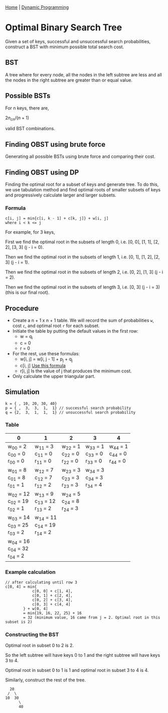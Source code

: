 [Home](../../README.md) | [Dynamic Programming](../theories/dynamic-programming.md)

# Optimal Binary Search Tree

Given a set of keys, successful and unsuccessful search probabilities, construct a BST with minimum possible total search cost.

## BST

A tree where for every node, all the nodes in the left subtree are less and all the nodes in the right subtree are greater than or equal value.

## Possible BSTs

For n keys, there are,

${2n_c}_n / (n + 1)$

valid BST combinations.

## Finding OBST using brute force

Generating all possible BSTs using brute force and comparing their cost.

## Finding OBST using DP

Finding the optimal root for a subset of keys and generate tree. To do this, we use tabulation method and find optimal roots of smaller subsets of keys and progressively calculate larger and larger subsets.

### Formula

```
c[i, j] = min{c[i, k - 1] + c[k, j]} + w[i, j]
where i < k <= j
```

For example, for 3 keys,

First we find the optimal root in the subsets of length 0, i.e. [0, 0], [1, 1], [2, 2], [3, 3] (j - i = 0).

Then we find the optimal root in the subsets of length 1, i.e. [0, 1], [1, 2], [2, 3] (j - i = 1).

Then we find the optimal root in the subsets of length 2, i.e. [0, 2], [1, 3] (j - i = 2).

Then we find the optimal root in the subsets of length 3, i.e. [0, 3] (j - i = 3) (this is our final root).

## Procedure

- Create a n + 1 x n + 1 table. We will record the sum of probabilities `w`, cost `c`, and optimal root `r` for each subset.
- Initiate the table by putting the default values in the first row:
  - w = q<sub>i</sub>
  - c = 0
  - r = 0
- For the rest, use these formulas:
  - w[i, j] = w[i, j - 1] + p<sub>j</sub> + q<sub>j</sub>
  - c[i, j] [Use this formula](#formula)
  - r[i, j] Is the value of j that produces the minimum cost.
- Only calculate the upper triangular part.

## Simulation

```
k = { , 10, 20, 30, 40}
p = { ,  3,  3,  1,  1} // successful search probability
q = {2,  3,  1,  1,  1} // unsuccessful search probability
```

### Table

| 0                                                                  | 1                                                                  | 2                                                                | 3                                                                | 4                                                                |
| ------------------------------------------------------------------ | ------------------------------------------------------------------ | ---------------------------------------------------------------- | ---------------------------------------------------------------- | ---------------------------------------------------------------- |
| w<sub>00</sub> = 2<br/>c<sub>00</sub> = 0<br/>r<sub>00</sub> = 0   | w<sub>11</sub> = 3<br/>c<sub>11</sub> = 0<br/>r<sub>11</sub> = 0   | w<sub>22</sub> = 1<br/>c<sub>22</sub> = 0<br/>r<sub>22</sub> = 0 | w<sub>33</sub> = 1<br/>c<sub>33</sub> = 0<br/>r<sub>33</sub> = 0 | w<sub>44</sub> = 1<br/>c<sub>44</sub> = 0<br/>r<sub>44</sub> = 0 |
| w<sub>01</sub> = 8<br/>c<sub>01</sub> = 8<br/>r<sub>01</sub> = 1   | w<sub>12</sub> = 7<br/>c<sub>12</sub> = 7<br/>r<sub>12</sub> = 2   | w<sub>23</sub> = 3<br/>c<sub>23</sub> = 3<br/>r<sub>23</sub> = 3 | w<sub>34</sub> = 3<br/>c<sub>34</sub> = 3<br/>r<sub>34</sub> = 4 |
| w<sub>02</sub> = 12<br/>c<sub>02</sub> = 19<br/>r<sub>02</sub> = 1 | w<sub>13</sub> = 9<br/>c<sub>13</sub> = 12<br/>r<sub>13</sub> = 2  | w<sub>24</sub> = 5<br/>c<sub>24</sub> = 8<br/>r<sub>24</sub> = 3 |
| w<sub>03</sub> = 14<br/>c<sub>03</sub> = 25<br/>r<sub>03</sub> = 2 | w<sub>14</sub> = 11<br/>c<sub>14</sub> = 19<br/>r<sub>14</sub> = 2 |
| w<sub>04</sub> = 16<br/>c<sub>04</sub> = 32<br/>r<sub>04</sub> = 2 |

### Example calculation

```
// after calculating until row 3
c[0, 4] = min{
            c[0, 0] + c[1, 4],
            c[0, 1] + c[2, 4],
            c[0, 2] + c[3, 4],
            c[0, 3] + c[4, 4]
        } + w[0, 4]
        = min{19, 16, 22, 25} + 16
        = 32 (minimum value, 16 came from j = 2. Optimal root in this subset is 2)
```

### Constructing the BST

Optimal root in subset 0 to 2 is 2.

So the left subtree will have keys 0 to 1 and the right subtree will have keys 3 to 4.

Optimal root in subset 0 to 1 is 1 and optimal root in subset 3 to 4 is 4.

Similarly, construct the rest of the tree.

```
  20
 /  \
10  30
      \
      40
```

